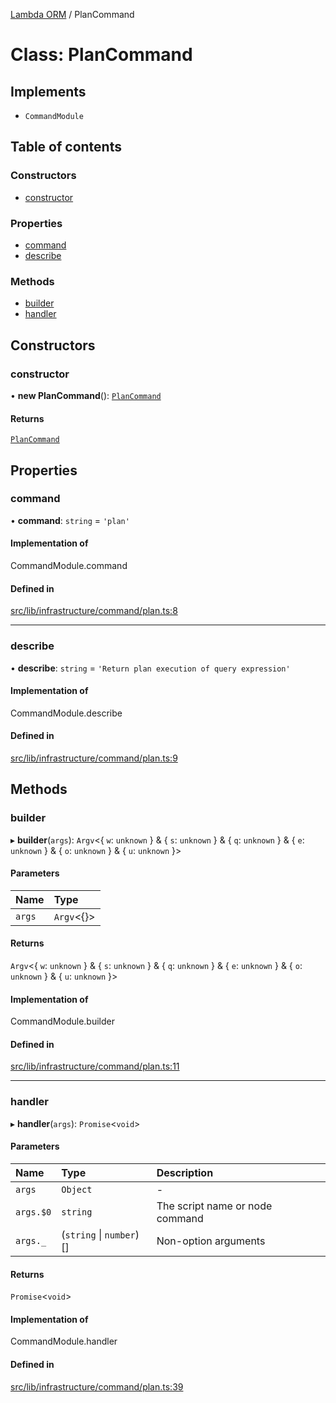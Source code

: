 [Lambda ORM](../README.md) / PlanCommand

# Class: PlanCommand

## Implements

- `CommandModule`

## Table of contents

### Constructors

- [constructor](PlanCommand.md#constructor)

### Properties

- [command](PlanCommand.md#command)
- [describe](PlanCommand.md#describe)

### Methods

- [builder](PlanCommand.md#builder)
- [handler](PlanCommand.md#handler)

## Constructors

### constructor

• **new PlanCommand**(): [`PlanCommand`](PlanCommand.md)

#### Returns

[`PlanCommand`](PlanCommand.md)

## Properties

### command

• **command**: `string` = `'plan'`

#### Implementation of

CommandModule.command

#### Defined in

[src/lib/infrastructure/command/plan.ts:8](https://github.com/FlavioLionelRita/lambdaorm-cli/blob/38fc82c/src/lib/infrastructure/command/plan.ts#L8)

___

### describe

• **describe**: `string` = `'Return plan execution of query expression'`

#### Implementation of

CommandModule.describe

#### Defined in

[src/lib/infrastructure/command/plan.ts:9](https://github.com/FlavioLionelRita/lambdaorm-cli/blob/38fc82c/src/lib/infrastructure/command/plan.ts#L9)

## Methods

### builder

▸ **builder**(`args`): `Argv`\<\{ `w`: `unknown`  } & \{ `s`: `unknown`  } & \{ `q`: `unknown`  } & \{ `e`: `unknown`  } & \{ `o`: `unknown`  } & \{ `u`: `unknown`  }\>

#### Parameters

| Name | Type |
| :------ | :------ |
| `args` | `Argv`\<{}\> |

#### Returns

`Argv`\<\{ `w`: `unknown`  } & \{ `s`: `unknown`  } & \{ `q`: `unknown`  } & \{ `e`: `unknown`  } & \{ `o`: `unknown`  } & \{ `u`: `unknown`  }\>

#### Implementation of

CommandModule.builder

#### Defined in

[src/lib/infrastructure/command/plan.ts:11](https://github.com/FlavioLionelRita/lambdaorm-cli/blob/38fc82c/src/lib/infrastructure/command/plan.ts#L11)

___

### handler

▸ **handler**(`args`): `Promise`\<`void`\>

#### Parameters

| Name | Type | Description |
| :------ | :------ | :------ |
| `args` | `Object` | - |
| `args.$0` | `string` | The script name or node command |
| `args._` | (`string` \| `number`)[] | Non-option arguments |

#### Returns

`Promise`\<`void`\>

#### Implementation of

CommandModule.handler

#### Defined in

[src/lib/infrastructure/command/plan.ts:39](https://github.com/FlavioLionelRita/lambdaorm-cli/blob/38fc82c/src/lib/infrastructure/command/plan.ts#L39)
